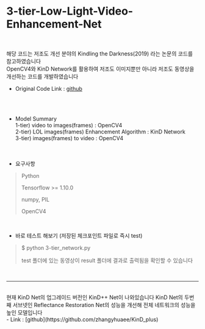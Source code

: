 # 3-tier-Low-Light-Video-Enhancement-Net
<br>

해당 코드는 저조도 개선 분야의 Kindling the Darkness(2019) 라는 논문의 코드를 참고하였습니다 <br>
OpenCV4와 KinD Network를 활용하여 저조도 이미지뿐만 아니라 저조도 동영상을 개선하는 코드를 개발하였습니다 <br>
- Original Code Link : [github](https://github.com/zhangyhuaee/KinD)

<br><br>

* Model Summary <br>
1-tier) video to images(frames) : OpenCV4 <br>
2-tier) LOL images(frames) Enhancement Algorithm : KinD Network <br>
3-tier) images(frames) to video : OpenCV4 <br>
<br><br>

* 요구사항
> Python
>
> Tensorflow >= 1.10.0
>
> numpy, PIL
>
> OpenCV4
<br>

* 바로 테스트 해보기 (저장된 체크포인트 파일로 즉시 test)
> $ python 3-tier_network.py
> 
> test 폴더에 있는 동영상이 result 폴더에 결과로 출력됨을 확인할 수 있습니다
<br>

---- 
<br>
현재 KinD Net의 업그레이드 버전인 KinD++ Net이 나와있습니다
KinD Net의 두번째 서브넷인 Reflectance Restoration Net의 성능을 개선해 전체 네트워크의 성능을 높인 모델입니다 <br>
- Link : [github](https://github.com/zhangyhuaee/KinD_plus) 
